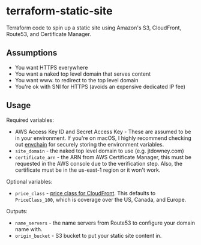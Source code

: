 # terraform-static-site

Terraform code to spin up a static site using Amazon's S3, CloudFront, Route53, and Certificate Manager.

## Assumptions

* You want HTTPS everywhere
* You want a naked top level domain that serves content
* You want www. to redirect to the top level domain
* You're ok with SNI for HTTPS (avoids an expensive dedicated IP fee)

## Usage

Required variables:

* AWS Access Key ID and Secret Access Key - These are assumed to be in your environment. If you're on macOS, I highly recommend checking out [envchain](https://github.com/sorah/envchain) for securely storing the environment variables.
* `site_domain` - the naked top level domain to use (e.g. jtdowney.com)
* `certificate_arn` - the ARN from AWS Certificate Manager, this must be requested in the AWS console due to the verification step. Also, the certificate must be in the us-east-1 region or it won't work.

Optional variables:

* `price_class` - [price class for CloudFront](https://www.terraform.io/docs/providers/aws/r/cloudfront_distribution.html#price_class). This defaults to `PriceClass_100`, which is coverage over the US, Canada, and Europe.

Outputs:

* `name_servers` - the name servers from Route53 to configure your domain name with.
* `origin_bucket` - S3 bucket to put your static site content in.
